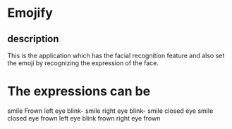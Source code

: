# Emojify
## description

This is the application which has the facial recognition feature and also set the emoji by recognizing the expression of the face.
# The expressions can be 
smile
Frown
left eye blink- smile
right eye blink- smile
closed eye smile
closed eye frown
left eye blink frown
right eye frown
